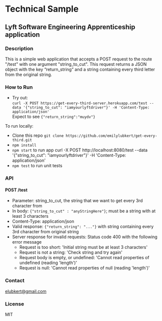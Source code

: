 # Technical Sample
## Lyft Software Engineering Apprenticeship application

### Description
This is a simple web application that accepts a POST request to the route "/test" with one argument "string_to_cut". This request returns a JSON object with the key “return_string” and a string containing every third letter from the original string.

### How to Run
- Try out:    
    `curl -X POST https://get-every-third-server.herokuapp.com/test --data '{"string_to_cut": "iamyourlyftdriver"}' -H 'Content-Type: application/json' ` <br/>
    Expect to see `{"return_string":"muydv"}` <br/>

To run locally:
- Clone this repo `git clone https://github.com/emilylubkert/get-every-third.git`
- `npm install`
- `npm start` to run app
curl -X POST http://localhost:8080/test --data '{"string_to_cut": "iamyourlyftdriver"}' -H 'Content-Type: application/json'
- `npm test` to run unit tests

### API
#### POST /test  
- Parameter: string_to_cut, the string that we want to get every 3rd character from  
- In body: `{"string_to_cut" : "anyStringHere"}`; must be a string with at least 3 characters
- Content-Type: application/json <br/>
- Valid response: `{"return_string": "..."}` with string containing every 3rd character from original string
- Server response for invalid requests: Status code 400 with the following error message
  - Request is too short: 'Initial string must be at least 3 characters'
  - Request is not a string: 'Check string and try again'
  - Request body is empty, or undefined: 'Cannot read properties of undefined (reading 'length')'
  - Request is null: 'Cannot read properties of null (reading 'length')'
  

### Contact
elubkert@gmail.com

### License
MIT
